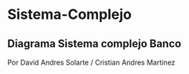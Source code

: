 ﻿# Sistema-Complejo

## Diagrama Sistema complejo Banco


Por David Andres Solarte /
    Cristian Andres Martinez
